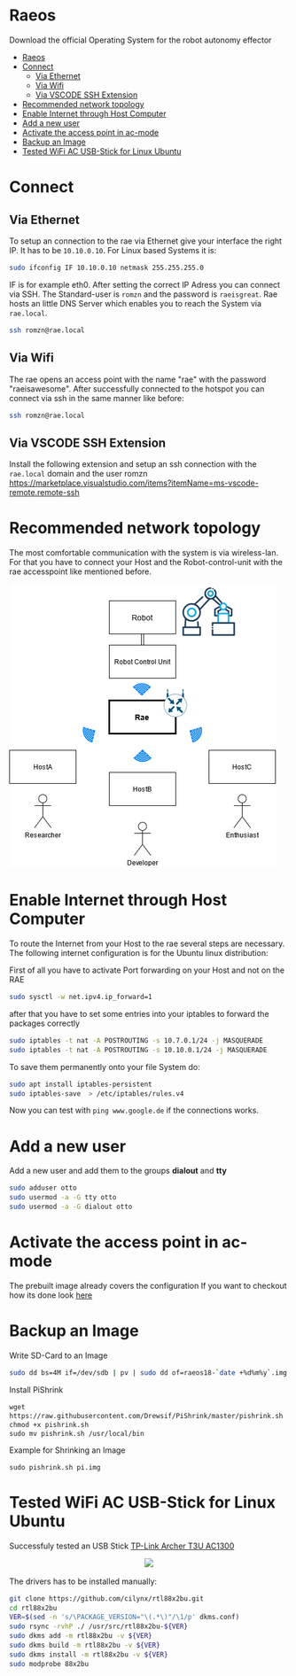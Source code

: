 # Raeos
Download the official Operating System for the robot autonomy effector
- [Raeos](#raeos)
- [Connect](#connect)
  - [Via Ethernet](#via-ethernet)
  - [Via Wifi](#via-wifi)
  - [Via VSCODE SSH Extension](#via-vscode-ssh-extension)
- [Recommended network topology](#recommended-network-topology)
- [Enable Internet through Host Computer](#enable-internet-through-host-computer)
- [Add a new user](#add-a-new-user)
- [Activate the access point in ac-mode](#activate-the-access-point-in-ac-mode)
- [Backup an Image](#backup-an-image)
- [Tested WiFi AC USB-Stick for Linux Ubuntu](#tested-wifi-ac-usb-stick-for-linux-ubuntu)

# Connect 
## Via Ethernet
To setup an connection to the rae via Ethernet give your interface the right IP. It has to be `10.10.0.10`.
For Linux based Systems it is:
```bash
sudo ifconfig IF 10.10.0.10 netmask 255.255.255.0
```
IF is for example eth0. After setting the correct IP Adress you can connect via SSH.
The Standard-user is `romzn` and the password is `raeisgreat`. 
Rae hosts an little DNS Server which enables you to reach the System via `rae.local`.

```bash
ssh romzn@rae.local
```

## Via Wifi
The rae opens an access point with the name "rae" with the password "raeisawesome".
After successfully connected to the hotspot you can connect via ssh in the same manner like before:

```bash
ssh romzn@rae.local
```

## Via VSCODE SSH Extension
Install the following extension and setup an ssh connection with the `rae.local` domain and the user romzn
https://marketplace.visualstudio.com/items?itemName=ms-vscode-remote.remote-ssh

# Recommended network topology
The most comfortable communication with the system is via wireless-lan. For that you have to connect your Host and the Robot-control-unit with the rae accesspoint like mentioned before.

![](dias/network-topology.png)

# Enable Internet through Host Computer
To route the Internet from your Host to the rae several steps are necessary. 
The following internet configuration is for the Ubuntu linux distribution:

First of all you have to activate Port forwarding on your Host and not on the RAE
```bash
sudo sysctl -w net.ipv4.ip_forward=1
```

after that you have to set some entries into your iptables to forward the packages correctly
```bash
sudo iptables -t nat -A POSTROUTING -s 10.7.0.1/24 -j MASQUERADE
sudo iptables -t nat -A POSTROUTING -s 10.10.0.1/24 -j MASQUERADE
```
To save them permanently onto your file System do:

```bash
sudo apt install iptables-persistent
sudo iptables-save  > /etc/iptables/rules.v4
```
Now you can test with `ping www.google.de` if the connections works.

# Add a new user
Add a new user and add them to the groups __dialout__ and __tty__

```bash
sudo adduser otto
sudo usermod -a -G tty otto
sudo usermod -a -G dialout otto
```

# Activate the access point in ac-mode
The prebuilt image already covers the configuration
If you want to checkout how its done look [here](access-point-dns-dhcp)

# Backup an Image
Write SD-Card to an Image
```bash
sudo dd bs=4M if=/dev/sdb | pv | sudo dd of=raeos18-`date +%d%m%y`.img
```
Install PiShrink
```
wget https://raw.githubusercontent.com/Drewsif/PiShrink/master/pishrink.sh
chmod +x pishrink.sh
sudo mv pishrink.sh /usr/local/bin
```
Example for Shrinking an Image
```
sudo pishrink.sh pi.img
```

# Tested WiFi AC USB-Stick for Linux Ubuntu
Successfuly tested an USB Stick [TP-Link Archer T3U AC1300 ](https://www.amazon.de/gp/product/B07M69276N/ref=ppx_yo_dt_b_asin_title_o00_s00?ie=UTF8&psc=1)

<p align="center">
<img src="https://m.media-amazon.com/images/I/51LsYUMKHbL._AC_SL1000_.jpg" width="170" />
</p>

The drivers has to be installed manually:

```bash
git clone https://github.com/cilynx/rtl88x2bu.git
cd rtl88x2bu
VER=$(sed -n 's/\PACKAGE_VERSION="\(.*\)"/\1/p' dkms.conf)
sudo rsync -rvhP ./ /usr/src/rtl88x2bu-${VER}
sudo dkms add -m rtl88x2bu -v ${VER}
sudo dkms build -m rtl88x2bu -v ${VER}
sudo dkms install -m rtl88x2bu -v ${VER}
sudo modprobe 88x2bu
```